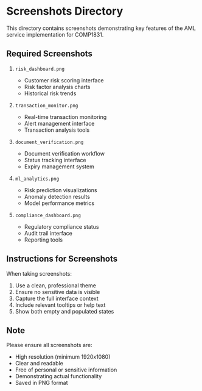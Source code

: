 # Screenshots Directory

This directory contains screenshots demonstrating key features of the AML service implementation for COMP1831.

## Required Screenshots

1. `risk_dashboard.png`
   - Customer risk scoring interface
   - Risk factor analysis charts
   - Historical risk trends

2. `transaction_monitor.png`
   - Real-time transaction monitoring
   - Alert management interface
   - Transaction analysis tools

3. `document_verification.png`
   - Document verification workflow
   - Status tracking interface
   - Expiry management system

4. `ml_analytics.png`
   - Risk prediction visualizations
   - Anomaly detection results
   - Model performance metrics

5. `compliance_dashboard.png`
   - Regulatory compliance status
   - Audit trail interface
   - Reporting tools

## Instructions for Screenshots

When taking screenshots:
1. Use a clean, professional theme
2. Ensure no sensitive data is visible
3. Capture the full interface context
4. Include relevant tooltips or help text
5. Show both empty and populated states

## Note

Please ensure all screenshots are:
- High resolution (minimum 1920x1080)
- Clear and readable
- Free of personal or sensitive information
- Demonstrating actual functionality
- Saved in PNG format
